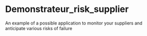 # Demonstrateur_risk_supplier
 An example of a possible application to monitor your suppliers and anticipate various risks of failure
